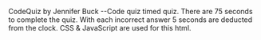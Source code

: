 CodeQuiz by Jennifer Buck
--Code quiz timed quiz.  There are 75 seconds to complete the quiz.  With each incorrect answer 5 seconds are deducted from the clock.  CSS & JavaScript are used for this html.